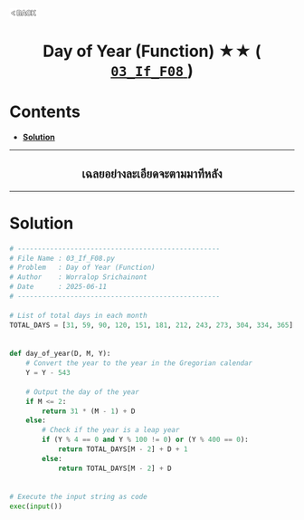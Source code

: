 <p align="left">
  <a href="../README.md">
    <img src="../../Z99-OTHERS/00-common/00-back.png" style="width:10%">
  </a>
</p>

<div align="center">
  <h1>
    Day of Year (Function) ★★ (
      <a href="https://drive.google.com/file/d/1RVKPo_LIe7Rztuj5s4-bM5jrY8qpN_vG/view?usp=drive_link">
        <code>03_If_F08</code>
      </a>
    )
  </h1>
</div>

# Contents

-   [**Solution**](#solution)

---

<div align="center">
  <h2>เฉลยอย่างละเอียดจะตามมาทีหลัง</h2>
</div>

---

# Solution

```python
# --------------------------------------------------
# File Name : 03_If_F08.py
# Problem   : Day of Year (Function)
# Author    : Worralop Srichainont
# Date      : 2025-06-11
# --------------------------------------------------

# List of total days in each month
TOTAL_DAYS = [31, 59, 90, 120, 151, 181, 212, 243, 273, 304, 334, 365]


def day_of_year(D, M, Y):
    # Convert the year to the year in the Gregorian calendar
    Y = Y - 543

    # Output the day of the year
    if M <= 2:
        return 31 * (M - 1) + D
    else:
        # Check if the year is a leap year
        if (Y % 4 == 0 and Y % 100 != 0) or (Y % 400 == 0):
            return TOTAL_DAYS[M - 2] + D + 1
        else:
            return TOTAL_DAYS[M - 2] + D


# Execute the input string as code
exec(input())
```
